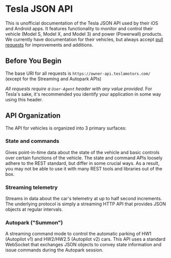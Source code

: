 # Tesla JSON API

This is unofficial documentation of the Tesla JSON API used by their iOS and Android apps. It features functionality to monitor and control their vehicle (Model S, Model X, and Model 3) and power (Powerwall) products. We currently have documentation for their vehicles, but always accept [pull requests](https://github.com/timdorr/tesla-api/pulls) for improvements and additions.

## Before You Begin

The base URI for all requests is `https://owner-api.teslamotors.com/` (except for the Streaming and Autopark APIs)

*All requests require a `User-Agent` header with any value provided.* For Tesla's sake, it's recommended you identify your application in some way using this header.

## API Organization

The API for vehicles is organized into 3 primary surfaces:

### State and commands
Gives point-in-time data about the state of the vehicle and basic controls over certain functions of the vehicle. The state and command APIs loosely adhere to the REST standard, but differ in some crucial ways. As a result, you may not be able to use it with many REST tools and libraries out of the box.

### Streaming telemetry
Streams in data about the car's telemetry at up to half second increments. The underlying protocol is simply a streaming HTTP API that provides JSON objects at regular intervals.

### Autopark ("Summon")
A streaming command mode to control the automatic parking of HW1 (Autopilot v1) and HW2/HW2.5 (Autopilot v2) cars. This API uses a standard WebSocket that exchanges JSON objects to convey state information and issue commands during the Autopark session.
